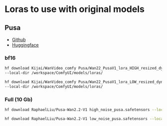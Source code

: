 # Loras to use with original models

## Pusa

- [Github](https://github.com/Yaofang-Liu/Pusa-VidGen)
- [Huggingface](https://huggingface.co/RaphaelLiu/Pusa-Wan2.2-V1)

### bf16

```bash
hf download Kijai/WanVideo_comfy Pusa/Wan22_PusaV1_lora_HIGH_resized_dynamic_avg_rank_98_bf16.safetensors \
--local-dir /workspace/ComfyUI/models/loras/

hf download Kijai/WanVideo_comfy Pusa/Wan22_PusaV1_lora_LOW_resized_dynamic_avg_rank_98_bf16.safetensors \
--local-dir /workspace/ComfyUI/models/loras/
```

### Full (10 Gb)

```bash
hf download RaphaelLiu/Pusa-Wan2.2-V1 high_noise_pusa.safetensors --local-dir=/workspace/ComfyUI/models/loras

hf download RaphaelLiu/Pusa-Wan2.2-V1 low_noise_pusa.safetensors --local-dir=/workspace/ComfyUI/models/loras
```